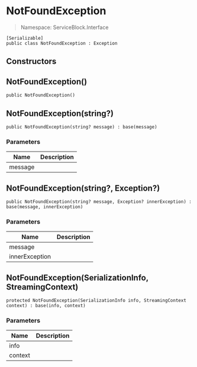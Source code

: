 NotFoundException
======
> Namespace: ServiceBlock.Interface



```
[Serializable]
public class NotFoundException : Exception
```

## Constructors

NotFoundException()
------


```
public NotFoundException()
```




NotFoundException(string?)
------


```
public NotFoundException(string? message) : base(message)
```

### Parameters
Name | Description
--- | ---
message | 



NotFoundException(string?, Exception?)
------


```
public NotFoundException(string? message, Exception? innerException) : base(message, innerException)
```

### Parameters
Name | Description
--- | ---
message | 
innerException | 



NotFoundException(SerializationInfo, StreamingContext)
------


```
protected NotFoundException(SerializationInfo info, StreamingContext context) : base(info, context)
```

### Parameters
Name | Description
--- | ---
info | 
context | 













